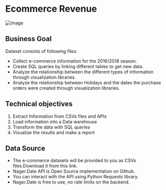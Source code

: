 # Ecommerce Revenue

![image](https://github.com/Dotto-Luis/Projects/assets/93018629/563736c7-5170-456f-9921-1d1f03671024)

## Business Goal

Dataset consists of following files:

- Collect e-commerce information for the 2016/2018 season.
- Create SQL queries by linking different tables to get new data.
- Analyze the relationship between the different types of information through visualization libraries.
- Analyze the relationship between Holidays and the dates the purchase orders were created through visualization libraries.


## Technical objectives
1. Extract Information from CSVs files and APIs
2. Load information into a Data warehouse
3. Transform the data with SQL queries
4. Visualize the results and make a report

## Data Source
- The e-commerce datasets will be provided to you as CSVs files.Download it from this link.
- Nager.Date API is Open Source implementation on Github.
- You can interact with the API using Python Requests library.
- Nager.Date is free to use, no rate limits on the backend.
